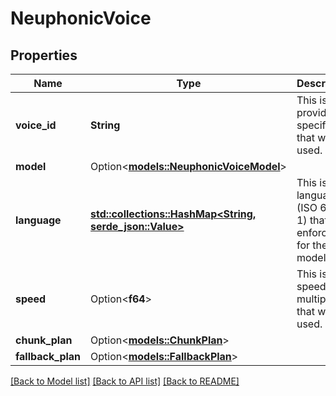 # NeuphonicVoice

## Properties

Name | Type | Description | Notes
------------ | ------------- | ------------- | -------------
**voice_id** | **String** | This is the provider-specific ID that will be used. | 
**model** | Option<[**models::NeuphonicVoiceModel**](NeuphonicVoiceModel.md)> |  | [optional]
**language** | [**std::collections::HashMap<String, serde_json::Value>**](serde_json::Value.md) | This is the language (ISO 639-1) that is enforced for the model. | 
**speed** | Option<**f64**> | This is the speed multiplier that will be used. | [optional]
**chunk_plan** | Option<[**models::ChunkPlan**](ChunkPlan.md)> |  | [optional]
**fallback_plan** | Option<[**models::FallbackPlan**](FallbackPlan.md)> |  | [optional]

[[Back to Model list]](../README.md#documentation-for-models) [[Back to API list]](../README.md#documentation-for-api-endpoints) [[Back to README]](../README.md)


